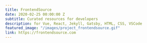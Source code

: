 ```yaml
---
title: FrontendSource
date: 2020-02-25 00:00:00 Z
subtitle: Curated resources for developers
description: for Vue, React, Jekyll, Gatsby, HTML, CSS, VSCode
featured_image: "/images/project_frontendsource.gif"
link: https://frontendsource.com
---
```


